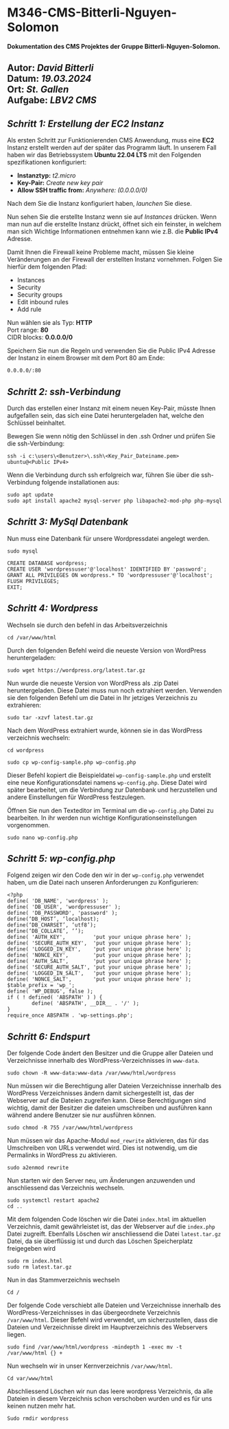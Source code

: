 # M346-CMS-Bitterli-Nguyen-Solomon
**Dokumentation des CMS Projektes der Gruppe Bitterli-Nguyen-Solomon.**  
  
**Autor:** *David Bitterli*  
**Datum:** *19.03.2024*  
**Ort:** *St. Gallen*  
**Aufgabe:** *LBV2 CMS*  
---
## *Schritt 1: Erstellung der EC2 Instanz*

Als ersten Schritt zur Funktionierenden CMS Anwendung, muss eine **EC2** Instanz erstellt werden auf der später das Programm läuft. In unserem Fall haben wir das Betriebssystem **Ubuntu 22.04 LTS** mit den Folgenden spezifikationen konfiguriert:  
  * **Instanztyp:** *t2.micro*
  * **Key-Pair:** *Create new key pair*
  * **Allow SSH traffic from:** *Anywhere: (0.0.0.0/0)*

Nach dem Sie die Instanz konfiguriert haben, *launchen* Sie diese.

Nun sehen Sie die erstellte Instanz wenn sie auf *Instances* drücken. Wenn man nun auf die erstellte Instanz drückt, öffnet sich ein feinster, in welchem man sich Wichtige Informationen entnehmen kann wie z.B. die **Public IPv4** Adresse.  


Damit Ihnen die Firewall keine Probleme macht, müssen Sie kleine Veränderungen an der Firewall der erstellten Instanz vornehmen. Folgen Sie hierfür dem folgenden Pfad:
  * Instances
  * Security
  * Security groups
  * Edit inbound rules
  * Add rule

Nun wählen sie als Typ: **HTTP**  
Port range: **80**  
CIDR blocks: **0.0.0.0/0**  

Speichern Sie nun die Regeln und verwenden Sie die Public IPv4 Adresse der Instanz in einem Browser mit dem Port 80 am Ende:

`0.0.0.0/:80`

## *Schritt 2: ssh-Verbindung*

Durch das erstellen einer Instanz mit einem neuen Key-Pair, müsste Ihnen aufgefallen sein, das sich eine Datei heruntergeladen hat, welche den Schlüssel beinhaltet.  

Bewegen Sie wenn nötig den Schlüssel in den .ssh Ordner und prüfen Sie die ssh-Verbindung:
```
ssh -i c:\users\<Benutzer>\.ssh\<Key_Pair_Dateiname.pem> ubuntu@<Public IPv4>
```
Wenn die Verbindung durch ssh erfolgreich war, führen Sie über die ssh-Verbindung folgende installationen aus:
```
sudo apt update
sudo apt install apache2 mysql-server php libapache2-mod-php php-mysql
```

## *Schritt 3: MySql Datenbank*

Nun muss eine Datenbank für unsere Wordpressdatei angelegt werden.
```
sudo mysql
```

```
CREATE DATABASE wordpress;
CREATE USER 'wordpressuser'@'localhost' IDENTIFIED BY 'password';
GRANT ALL PRIVILEGES ON wordpress.* TO 'wordpressuser'@'localhost';
FLUSH PRIVILEGES;
EXIT;
```

## *Schritt 4: Wordpress*

Wechseln sie durch den befehl in das Arbeitsverzeichnis
```
cd /var/www/html
```

Durch den folgenden Befehl weird die neueste Version von WordPress heruntergeladen:
```
sudo wget https://wordpress.org/latest.tar.gz
```

Nun wurde die neueste Version von WordPress als .zip Datei heruntergeladen. Diese Datei muss nun noch extrahiert werden. Verwenden sie den folgenden Befehl um die Datei in Ihr jetziges Verzeichnis zu extrahieren:

```
sudo tar -xzvf latest.tar.gz
```

Nach dem WordPress extrahiert wurde, können sie in das WordPress verzeichnis wechseln:
```
cd wordpress
```

```
sudo cp wp-config-sample.php wp-config.php
```
Dieser Befehl kopiert die Beispieldatei `wp-config-sample.php` und erstellt eine neue Konfigurationsdatei namens `wp-config.php`. Diese Datei wird später bearbeitet, um die Verbindung zur Datenbank und herzustellen und andere Einstellungen für WordPress festzulegen.

Öffnen Sie nun den Texteditor im Terminal um die `wp-config.php` Datei zu bearbeiten. In ihr werden nun wichtige Konfigurationseinstellungen vorgenommen.

```
sudo nano wp-config.php
```

## *Schritt 5: wp-config.php*

Folgend zeigen wir den Code den wir in der `wp-config.php` verwendet haben, um die Datei nach unseren Anforderungen zu Konfigurieren:

```
<?php
define( 'DB_NAME', 'wordpress' );
define( 'DB_USER', 'wordpressuser' );
define( 'DB_PASSWORD', 'password' );
define(‘DB_HOST’, ‘localhost);
define(‘DB_CHARSET’, ‘utf8’);
define(‘DB_COLLATE’, ‘’);
define( 'AUTH_KEY',         'put your unique phrase here' );
define( 'SECURE_AUTH_KEY',  'put your unique phrase here' );
define( 'LOGGED_IN_KEY',    'put your unique phrase here' );
define( 'NONCE_KEY',        'put your unique phrase here' );
define( 'AUTH_SALT',        'put your unique phrase here' );
define( 'SECURE_AUTH_SALT', 'put your unique phrase here' );
define( 'LOGGED_IN_SALT',   'put your unique phrase here' );
define( 'NONCE_SALT',       'put your unique phrase here' );
$table_prefix = 'wp_';
define( 'WP_DEBUG', false );
if ( ! defined( 'ABSPATH' ) ) {
        define( 'ABSPATH', __DIR__ . '/' );
}
require_once ABSPATH . 'wp-settings.php';
```

## *Schritt 6: Endspurt*

Der folgende Code ändert den Besitzer und die Gruppe aller Dateien und Verzeichnisse innerhalb des WordPress-Verzeichnisses in `www-data`.

```
sudo chown -R www-data:www-data /var/www/html/wordpress
```
Nun müssen wir die Berechtigung aller Dateien Verzeichnisse innerhalb des WordPress Verzeichnisses ändern damit sichergestellt ist, das der Webserver auf die Dateien zugreifen kann. Diese Berechtigungen sind wichtig, damit der Besitzer die dateien umschreiben und ausführen kann während andere Benutzer sie nur ausführen können.

```
sudo chmod -R 755 /var/www/html/wordpress
```
Nun müssen wir das Apache-Modul `mod_rewrite` aktivieren, das für das Umschreiben von URLs verwendet wird. Dies ist notwendig, um die Permalinks in WordPress zu aktivieren.

```
sudo a2enmod rewrite
```

Nun starten wir den Server neu, um Änderungen anzuwenden und anschliessend das Verzeichnis wechseln.
```
sudo systemctl restart apache2
cd ..
```

Mit dem folgenden Code löschen wir die Datei `index.html` im aktuellen Verzeichnis, damit gewährleistet ist, das der Webserver auf die `index.php` Datei zugreift. Ebenfalls Löschen wir anschliessend die Datei `latest.tar.gz` Datei, da sie überflüssig ist und durch das Löschen Speicherplatz freigegeben wird
```
sudo rm index.html
sudo rm latest.tar.gz
```

Nun in das Stammverzeichnis wechseln
```
Cd /
```
Der folgende Code verschiebt alle Dateien und Verzeichnisse innerhalb des WordPress-Verzeichnisses in das übergeordnete Verzeichnis `/var/www/html`. Dieser Befehl wird verwendet, um sicherzustellen, dass die Dateien und Verzeichnisse direkt im Hauptverzeichnis des Webservers liegen.
```
sudo find /var/www/html/wordpress -mindepth 1 -exec mv -t /var/www/html {} +
```

Nun wechseln wir in unser Kernverzeichnis `/var/www/html`.
```
Cd var/www/html
```

Abschliessend Löschen wir nun das leere wordpress Verzeichnis, da alle Dateien in diesem Verzeichnis schon verschoben wurden und es für uns keinen nutzen mehr hat.

```
Sudo rmdir wordpress
```
